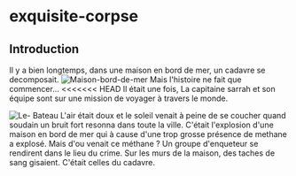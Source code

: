 # exquisite-corpse

## Introduction

Il y a bien longtemps, dans une maison en bord de mer, un cadavre se decomposait.
![Maison-bord-de-mer](https://cdn.hometogo.net/assets/media/pics/1200_628/638763bd64a9b.jpg)
Mais l'histoire ne fait que commencer...
<<<<<<< HEAD
Il était une fois, La capitaine sarrah et son équipe sont sur une mission de voyager à travers le monde. 

![Le- Bateau](https://img.freepik.com/photos-gratuite/bateau-pirate-naviguant-mer_23-2150534454.jpg)
L'air était doux et le soleil venait à peine de se coucher quand soudain un bruit fort resonna dans toute la ville.
C'était l'explosion d'une maison en bord de mer qui à cause d'une trop grosse présence de methane a explosé.
Mais d'ou venait ce méthane ?
Un groupe d'enqueteur se rendirent dans le lieu du crime. 
Sur les murs de la maison, des taches de sang gisaient. 
C'était celles du cadavre.
